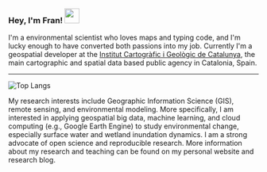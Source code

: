 ### Hey, I'm Fran! <img src="https://raw.githubusercontent.com/MartinHeinz/MartinHeinz/master/wave.gif" width="30px">
I'm a environmental scientist who loves maps and typing code, and I'm lucky enough to have converted both passions into my job. Currently I'm a geospatial developer at the [Institut Cartogràfic i Geològic de Catalunya](https://www.icgc.cat/en/), the main cartographic and spatial data based public agency in Catalonia, Spain. 

---
![Top Langs](https://github-readme-stats.vercel.app/api/top-langs/?username=fmariv&theme=dracula&layout=compact)

My research interests include Geographic Information Science (GIS), remote sensing, and environmental modeling. More specifically, I am interested in applying geospatial big data, machine learning, and cloud computing (e.g., Google Earth Engine) to study environmental change, especially surface water and wetland inundation dynamics. I am a strong advocate of open science and reproducible research. More information about my research and teaching can be found on my personal website and research blog.
